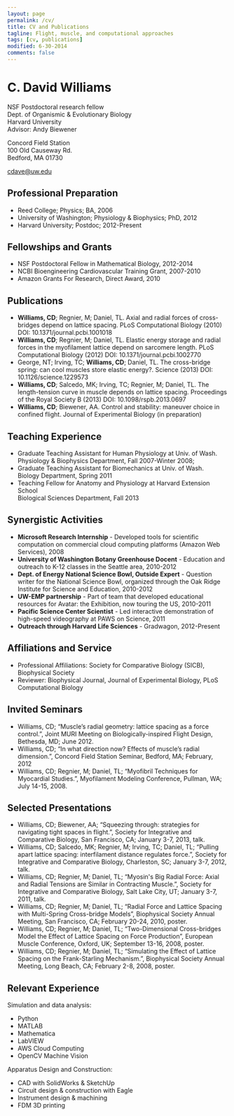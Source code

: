 ```yaml
---
layout: page
permalink: /cv/
title: CV and Publications
tagline: Flight, muscle, and computational approaches 
tags: [cv, publications]
modified: 6-30-2014
comments: false
---
```


# C. David Williams  
NSF Postdoctoral research fellow  
Dept. of Organismic & Evolutionary Biology  
Harvard University  
Advisor: Andy Biewener  
  
Concord Field Station  
100 Old Causeway Rd.  
Bedford, MA 01730  

cdave@uw.edu  

## Professional Preparation  
- Reed College; Physics; BA, 2006
- University of Washington; Physiology & Biophysics; PhD, 2012
- Harvard University; Postdoc; 2012-Present

## Fellowships and Grants
- NSF Postdoctoral Fellow in Mathematical Biology, 2012-2014
- NCBI Bioengineering Cardiovascular Training Grant, 2007-2010
- Amazon Grants For Research, Direct Award, 2010

## Publications
- **Williams, CD**; Regnier, M; Daniel, TL. Axial and radial forces of cross-bridges depend on lattice spacing. PLoS Computational Biology (2010) DOI: 10.1371/journal.pcbi.1001018
- **Williams, CD**; Regnier, M; Daniel, TL. Elastic energy storage and radial forces in the myofilament lattice depend on sarcomere length. PLoS Computational Biology (2012) DOI: 10.1371/journal.pcbi.1002770
- George, NT; Irving, TC; **Williams, CD**; Daniel, TL. The cross-bridge spring: can cool muscles store elastic energy?. Science (2013) DOI: 10.1126/science.1229573
- **Williams, CD**; Salcedo, MK; Irving, TC; Regnier, M; Daniel, TL. The length-tension curve in muscle depends on lattice spacing. Proceedings of the Royal Society B (2013) DOI: 10.1098/rspb.2013.0697
- **Williams, CD**; Biewener, AA. Control and stability: maneuver choice in confined flight. Journal of Experimental Biology (in preparation)

## Teaching Experience
- Graduate Teaching Assistant for Human Physiology at Univ. of Wash.  
  Physiology & Biophysics Department, Fall 2007-Winter 2008;
- Graduate Teaching Assistant for Biomechanics at Univ. of Wash.  
  Biology Department, Spring 2011
- Teaching Fellow for Anatomy and Physiology at Harvard Extension School   
  Biological Sciences Department, Fall 2013

## Synergistic Activities
- **Microsoft Research Internship** - Developed tools for scientific computation on commercial cloud computing platforms (Amazon Web Services), 2008
- **University of Washington Botany Greenhouse Docent** - Education and outreach to K-12 classes in the Seattle area, 2010-2012
- **Dept. of Energy National Science Bowl, Outside Expert** - Question writer for the National Science Bowl, organized through the Oak Ridge Institute for Science and Education, 2010-2012
- **UW-EMP partnership** - Part of team that developed educational resources for Avatar: the Exhibition, now touring the US, 2010-2011
- **Pacific Science Center Scientist** - Led interactive demonstration of high-speed videography at PAWS on Science, 2011
- **Outreach through Harvard Life Sciences** - Gradwagon, 2012-Present

## Affiliations and Service
- Professional Affiliations: Society for Comparative Biology (SICB), Biophysical Society
- Reviewer: Biophysical Journal, Journal of Experimental Biology, PLoS Computational Biology

## Invited Seminars
- Williams, CD; “Muscle’s radial geometry: lattice spacing as a force control.”, Joint MURI Meeting on Biologically-inspired Flight Design, Bethesda, MD; June 2012.
- Williams, CD; “In what direction now? Effects of muscle’s radial dimension.”, Concord Field Station Seminar, Bedford, MA; February, 2012
- Williams, CD; Regnier, M; Daniel, TL; “Myofibril Techniques for Myocardial Studies.”, Myofilament Modeling Conference, Pullman, WA; July 14-15, 2008.

## Selected Presentations
- Williams, CD; Biewener, AA; “Squeezing through: strategies for navigating tight spaces in flight.”, Society for Integrative and Comparative Biology, San Francisco, CA; January 3-7, 2013, talk.
- Williams, CD; Salcedo, MK; Regnier, M; Irving, TC; Daniel, TL; “Pulling apart lattice spacing: interfilament distance regulates force.”, Society for Integrative and Comparative Biology, Charleston, SC; January 3-7, 2012, talk.
- Williams, CD; Regnier, M; Daniel, TL; “Myosin's Big Radial Force: Axial and Radial Tensions are Similar in Contracting Muscle.”, Society for Integrative and Comparative Biology, Salt Lake City, UT; January 3-7, 2011, talk.
- Williams, CD; Regnier, M; Daniel, TL; “Radial Force and Lattice Spacing with Multi-Spring Cross-bridge Models”, Biophysical Society Annual Meeting, San Francisco, CA; February 20-24, 2010, poster.
- Williams, CD; Regnier, M; Daniel, TL; “Two-Dimensional Cross-bridges Model the Effect of Lattice Spacing on Force Production”, European Muscle Conference, Oxford, UK; September 13-16, 2008, poster.
- Williams, CD; Regnier, M; Daniel, TL; “Simulating the Effect of Lattice Spacing on the Frank-Starling Mechanism.”, Biophysical Society Annual Meeting, Long Beach, CA; February 2-8, 2008, poster.

## Relevant Experience

Simulation and data analysis:  

- Python
- MATLAB
- Mathematica
- LabVIEW
- AWS Cloud Computing
- OpenCV Machine Vision  

Apparatus Design and Construction:  

- CAD with SolidWorks & SketchUp
- Circuit design & construction with Eagle
- Instrument design & machining
- FDM 3D printing
